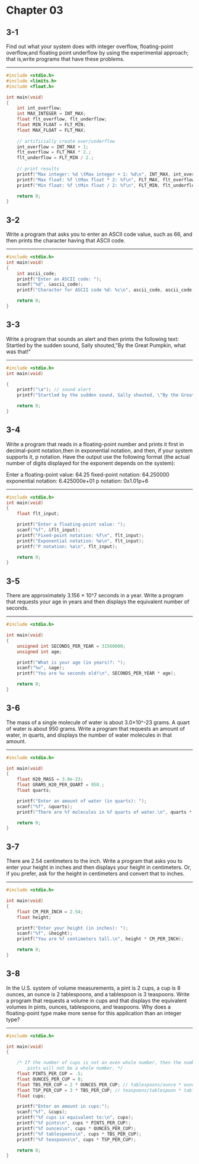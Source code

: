 # Chapter 03

## 3-1
Find out what your system does with integer overflow, floating-point overflow,and floating point underflow by using the experimental approach; that is,write programs that have these problems.
***
```c
#include <stdio.h>
#include <limits.h>
#include <float.h>

int main(void)
{
	int int_overflow;
	int MAX_INTEGER = INT_MAX;
	float flt_overflow, flt_underflow;
	float MIN_FLOAT = FLT_MIN;
	float MAX_FLOAT = FLT_MAX;
	
	// artificially create over/underflow
	int_overflow = INT_MAX + 1;
	flt_overflow = FLT_MAX * 2.;
	flt_underflow = FLT_MIN / 2.;
	
	// print results
	printf("Max integer: %d \tMax integer + 1: %d\n", INT_MAX, int_overflow);
	printf("Max float: %f \tMax float * 2: %f\n", FLT_MAX, flt_overflow);
	printf("Min float: %f \tMin float / 2: %f\n", FLT_MIN, flt_underflow);

	return 0;
}
```
## 3-2
Write a program that asks you to enter an ASCII code value, such as 66, and then prints the character having that ASCII code.
***
```c
#include <stdio.h>
int main(void) 
{
	int ascii_code;
	printf("Enter an ASCII code: ");
	scanf("%d", &ascii_code);
	printf("Character for ASCII code %d: %c\n", ascii_code, ascii_code);

	return 0;
}
```
## 3-3
Write a program that sounds an alert and then prints the following text: Startled by the sudden sound, Sally shouted,"By the Great Pumpkin, what was that!"
***
```c
#include <stdio.h>
int main(void)

{
	printf("\a"); // sound alert
	printf("Startled by the sudden sound, Sally shouted, \"By the Great Pumpkin, what was that!\"\n");

	return 0;
}
```
## 3-4
Write a program that reads in a floating-point number and prints it first in decimal-point notation,then in exponential notation, and then, if your system supports it, p notation. Have the output use the following format (the actual number of digits displayed for the exponent depends on the system):

Enter a floating-point value: 64.25
fixed-point notation: 64.250000
exponential notation: 6.425000e+01
p notation: 0x1.01p+6 
***
```c
#include <stdio.h>
int main(void) 
{
	float flt_input;

	printf("Enter a floating-point value: ");
	scanf("%f", &flt_input);
	printf("Fixed-point notation: %f\n", flt_input);
	printf("Exponential notation: %e\n", flt_input);
	printf("P notation: %a\n", flt_input);

	return 0;
}
```
## 3-5
There are approximately 3.156 × 10^7 seconds in a year. Write a program that requests your age in years and then displays the equivalent number of seconds.
***
```c
#include <stdio.h>

int main(void)
{
	unsigned int SECONDS_PER_YEAR = 31560000;
	unsigned int age;

	printf("What is your age (in years)?: ");
	scanf("%u", &age);
	printf("You are %u seconds old!\n", SECONDS_PER_YEAR * age);

	return 0;
}
```
## 3-6
The mass of a single molecule of water is about 3.0×10^-23 grams. A quart of water is about 950 grams. Write a program that requests an amount of water, in quarts, and displays the number of water molecules in that amount.
***
```c
#include <stdio.h>

int main(void)
{
	float H20_MASS = 3.0e-23;
	float GRAMS_H20_PER_QUART = 950.;
	float quarts;

	printf("Enter an amount of water (in quarts): ");
	scanf("%f", &quarts);
	printf("There are %f molecules in %f quarts of water.\n", quarts * GRAMS_H20_PER_QUART / H20_MASS, quarts);

	return 0;
}

```
## 3-7
There are 2.54 centimeters to the inch. Write a program that asks you to enter your height in inches and then displays your height in centimeters. Or, if you prefer, ask for the height in centimeters and convert that to inches.
***
```c
#include <stdio.h>

int main(void)
{
	float CM_PER_INCH = 2.54;
	float height;

	printf("Enter your height (in inches): ");
	scanf("%f", &height);
	printf("You are %f centimeters tall.\n", height * CM_PER_INCH);

	return 0;
}
```
## 3-8
In the U.S. system of volume measurements, a pint is 2 cups, a cup is 8 ounces, an ounce is 2 tablespoons, and a tablespoon is 3 teaspoons. Write a program that requests a volume in cups and that displays the equivalent volumes in pints, ounces, tablespoons, and teaspoons. Why does a floating-point type make more sense for this application than an integer type? 
***
```c
#include <stdio.h>

int main(void)
{

	/* If the number of cups is not an even whole number, then the number of
		pints will not be a whole number. */
	float PINTS_PER_CUP = .5;
	float OUNCES_PER_CUP = 8;
	float TBS_PER_CUP = 2 * OUNCES_PER_CUP; // tablespoons/ounce * ounces/cup
	float TSP_PER_CUP = 3 * TBS_PER_CUP; // teaspoons/tablespoon * tablespoons/ounce * ounces/cup
	float cups;

	printf("Enter an amount in cups:");
	scanf("%f", &cups);
	printf("%f cups is equivalent to:\n", cups);
	printf("%f pints\n", cups * PINTS_PER_CUP);
	printf("%f ounces\n", cups * OUNCES_PER_CUP);
	printf("%f tablespoons\n", cups * TBS_PER_CUP);
	printf("%f teaspoons\n", cups * TSP_PER_CUP);

	return 0;
}
```
